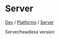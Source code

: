 # Server

[Dev](../../../README.md) / [Platforms](../README.md) / [Server](./README.md)

Server/headless version